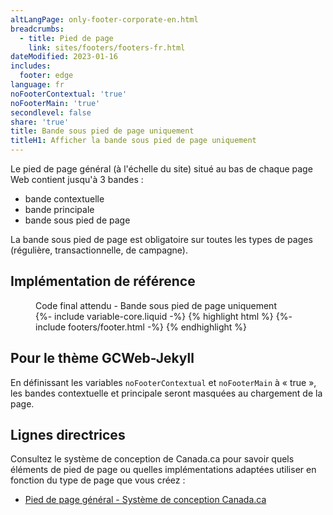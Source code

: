 ```yaml
---
altLangPage: only-footer-corporate-en.html
breadcrumbs:
  - title: Pied de page
    link: sites/footers/footers-fr.html
dateModified: 2023-01-16
includes:
  footer: edge
language: fr
noFooterContextual: 'true'
noFooterMain: 'true'
secondlevel: false
share: 'true'
title: Bande sous pied de page uniquement
titleH1: Afficher la bande sous pied de page uniquement
---
```

<div class="wb-prettify all-pre hide"></div>

Le pied de page général (à l'échelle du site) situé au bas de chaque page Web contient jusqu'à 3 bandes&nbsp;:

* bande contextuelle
* bande principale
* bande sous pied de page

La bande sous pied de page est obligatoire sur toutes les types de pages (régulière, transactionnelle, de campagne).

## Implémentation de référence

<figure>
  <figcaption class="h3">Code final attendu - Bande sous pied de page uniquement</figcaption>
{%- include variable-core.liquid -%}
{% highlight html %}
	{%- include footers/footer.html -%}
{% endhighlight %}
</figure>

## Pour le thème GCWeb-Jekyll

En définissant les variables `noFooterContextual` et `noFooterMain` à «&nbsp;true&nbsp;», les bandes contextuelle et principale seront masquées au chargement de la page.

## Lignes directrices

Consultez le système de conception de Canada.ca pour savoir quels éléments de pied de page ou quelles implémentations adaptées utiliser en fonction du type de page que vous créez&nbsp;:

* [Pied de page général - Système de conception Canada.ca](https://conception.canada.ca/configurations-conception-communes/pied-page.html)